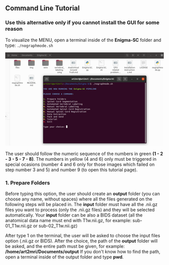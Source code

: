 ## Command Line Tutorial

### Use this alternative only if you cannot install the GUI for some reason

To visualize the MENU, open a terminal inside of the **Enigma-SC** folder and type: `./nographmode.sh` 

!["nographmode MENU"](img/command1.png)  

The user should follow the numeric sequence of the numbers in green **(1 - 2 - 3 - 5 - 7 - 8)**. The numbers in yellow (4 and 6) only must be triggered in special ocasions (number 4 and 6 only for those images which failed on step number 3 and 5) and number 9 (to open this tutorial page).  


### 1. Prepare Folders  

Before typing this option, the user should create an **output** folder (you can choose any name, without spaces) where all the files generated on the following steps will be placed in. The **input** folder must have all the .nii.gz files you want to process (only the .nii.gz files) and they will be selected automatically. Your **input** folder can be also a BIDS dataset (all the anatomical data name must end with T1w.nii.gz, for example: sub-01_T1w.nii.gz or sub-02_T1w.nii.gz)  

After type 1 on the terminal, the user will be asked to choose the input files option (.nii.gz or BIDS). After the choice, the path of the **output** folder will be asked, and the entire path must be given, for example: **/home/art2mri/Documents/output** If you don't know how to find the path, open a terminal inside of the output folder and type **pwd**.  
